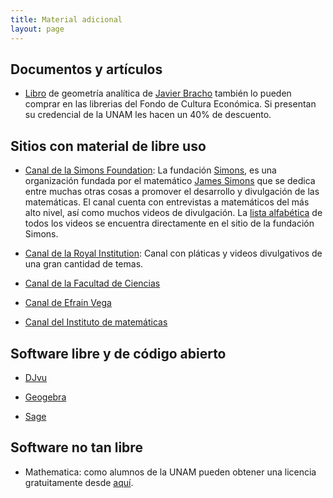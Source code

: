 ```yaml
---
title: Material adicional
layout: page
---
```




## Documentos y artículos

- [Libro](http://www.matem.unam.mx/roli/librogeom/Libro/libroF3.pdf) de geometría analítica de [Javier Bracho](http://www.matem.unam.mx/roli/) también lo pueden comprar en las librerias del Fondo de Cultura Económica. Si presentan su credencial de la UNAM les hacen un 40% de descuento.


## Sitios con material de libre uso
- [Canal de la Simons Foundation](https://www.youtube.com/user/SimonsFoundation):
 La fundación [Simons](https://www.simonsfoundation.org/), es una organización fundada por el matemático [James Simons](https://es.wikipedia.org/wiki/Jim_Simons)
 que se dedica entre muchas otras cosas a promover el desarrollo y divulgación de las matemáticas.
 El canal cuenta con entrevistas a matemáticos del más alto nivel, así como muchos videos de divulgación.
 La [lista alfabética](https://www.simonsfoundation.org/category/multimedia/science-lives/alphabetical-listing/) de todos los videos se encuentra directamente en el sitio de la fundación Simons.

- [Canal de la Royal Institution](https://www.youtube.com/user/TheRoyalInstitution):
 Canal con pláticas y videos divulgativos de una gran cantidad de temas.

- [Canal de la Facultad de Ciencias](https://www.youtube.com/channel/UCAvg7yOE4-25TPDUeKFUztA)

- [Canal de Efrain Vega](https://www.youtube.com/user/efveglan)

- [Canal del Instituto de matemáticas](https://www.youtube.com/user/VideosIMUNAM)

## Software libre y de código abierto

- [DJvu](http://djvu.sourceforge.net/)

- [Geogebra](https://www.geogebra.org/?lang=es)

- [Sage](http://www.sagemath.org/)

## Software no tan libre

- Mathematica: como alumnos de la UNAM pueden obtener una licencia gratuitamente desde [aquí](https://www.software.unam.mx/?product=mathematica-licenciaturaposgrado-2).
